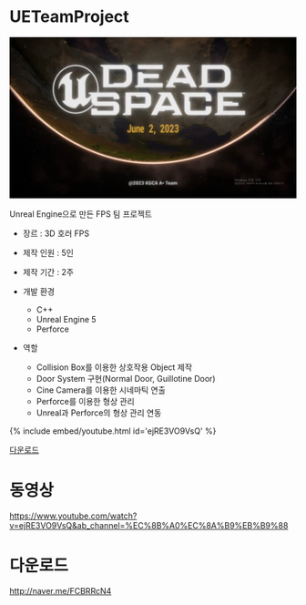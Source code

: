 # UETeamProject
![](/images/297622322-26f36bb9-e56b-4ee6-8055-7a101c518c76.png)

Unreal Engine으로 만든 FPS 팀 프로젝트

- 장르 : 3D 호러 FPS
- 제작 인원 : 5인
- 제작 기간 : 2주
- 개발 환경
  - C++
  - Unreal Engine 5
  - Perforce

- 역할
  - Collision Box를 이용한 상호작용 Object 제작
  - Door System 구현(Normal Door, Guillotine Door)
  - Cine Camera를 이용한 시네마틱 연출
  - Perforce를 이용한 형상 관리
  - Unreal과 Perforce의 형상 관리 연동

{% include embed/youtube.html id='ejRE3VO9VsQ' %}

[다운로드](https://naver.me/FCBRRcN4)

# 동영상
https://www.youtube.com/watch?v=ejRE3VO9VsQ&ab_channel=%EC%8B%A0%EC%8A%B9%EB%B9%88

# 다운로드
http://naver.me/FCBRRcN4
